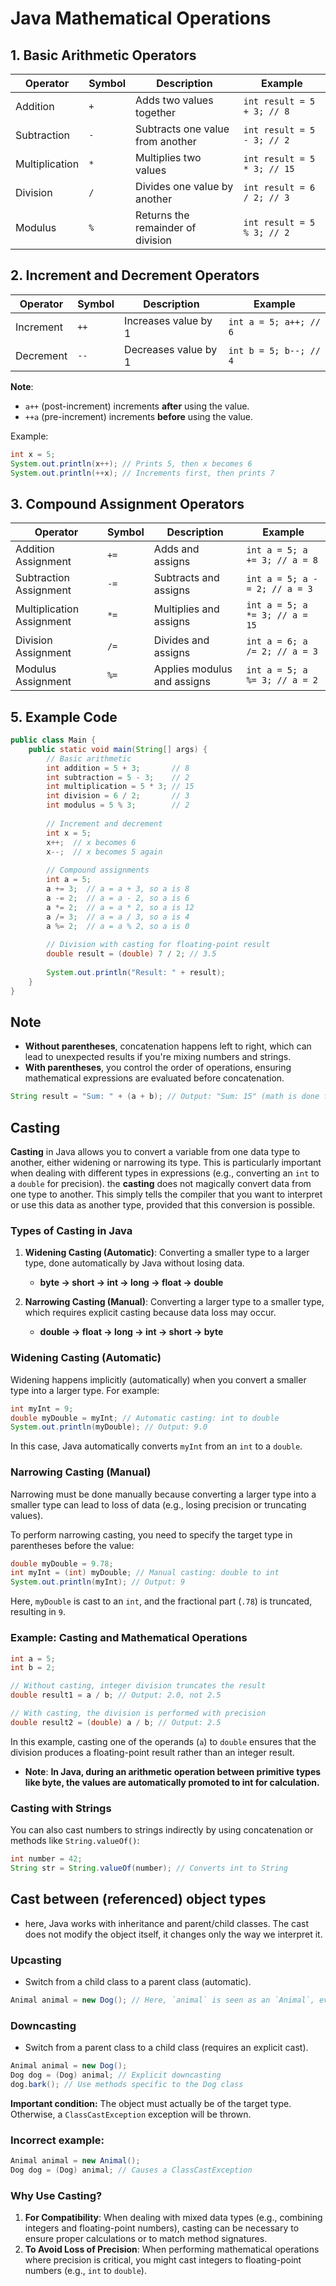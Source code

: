 
# Java Mathematical Operations 

## 1. Basic Arithmetic Operators

| Operator | Symbol | Description | Example |
|----------|--------|-------------|---------|
| Addition | `+`    | Adds two values together | `int result = 5 + 3; // 8` |
| Subtraction | `-`  | Subtracts one value from another | `int result = 5 - 3; // 2` |
| Multiplication | `*` | Multiplies two values | `int result = 5 * 3; // 15` |
| Division | `/`   | Divides one value by another | `int result = 6 / 2; // 3` |
| Modulus | `%`    | Returns the remainder of division | `int result = 5 % 3; // 2` |

## 2. Increment and Decrement Operators

| Operator | Symbol | Description | Example |
|----------|--------|-------------|---------|
| Increment | `++`  | Increases value by 1 | `int a = 5; a++; // 6` |
| Decrement | `--`  | Decreases value by 1 | `int b = 5; b--; // 4` |

**Note**: 
- `a++` (post-increment) increments **after** using the value.
- `++a` (pre-increment) increments **before** using the value.

Example:
```java
int x = 5;
System.out.println(x++); // Prints 5, then x becomes 6
System.out.println(++x); // Increments first, then prints 7
```

## 3. Compound Assignment Operators

| Operator | Symbol | Description | Example |
|----------|--------|-------------|---------|
| Addition Assignment | `+=`  | Adds and assigns | `int a = 5; a += 3; // a = 8` |
| Subtraction Assignment | `-=` | Subtracts and assigns | `int a = 5; a -= 2; // a = 3` |
| Multiplication Assignment | `*=` | Multiplies and assigns | `int a = 5; a *= 3; // a = 15` |
| Division Assignment | `/=` | Divides and assigns | `int a = 6; a /= 2; // a = 3` |
| Modulus Assignment | `%=` | Applies modulus and assigns | `int a = 5; a %= 3; // a = 2` |



## 5. Example Code

```java
public class Main {
    public static void main(String[] args) {
        // Basic arithmetic
        int addition = 5 + 3;       // 8
        int subtraction = 5 - 3;    // 2
        int multiplication = 5 * 3; // 15
        int division = 6 / 2;       // 3
        int modulus = 5 % 3;        // 2
        
        // Increment and decrement
        int x = 5;
        x++;  // x becomes 6
        x--;  // x becomes 5 again
        
        // Compound assignments
        int a = 5;
        a += 3;  // a = a + 3, so a is 8
        a -= 2;  // a = a - 2, so a is 6
        a *= 2;  // a = a * 2, so a is 12
        a /= 3;  // a = a / 3, so a is 4
        a %= 2;  // a = a % 2, so a is 0
        
        // Division with casting for floating-point result
        double result = (double) 7 / 2; // 3.5
        
        System.out.println("Result: " + result);
    }
}
```

## Note 
-   **Without parentheses**, concatenation happens left to right, which can lead to unexpected results if you're mixing numbers and strings.
-   **With parentheses**, you control the order of operations, ensuring mathematical expressions are evaluated before concatenation.

```java
String result = "Sum: " + (a + b); // Output: "Sum: 15" (math is done first)
```

## Casting 
**Casting** in Java allows you to convert a variable from one data type to another, either widening or narrowing its type. 
This is particularly important when dealing with different types in expressions (e.g., converting an `int` to a `double` for precision).
the **casting** does not magically convert data from one type to another. 
This simply tells the compiler that you want to interpret or use this data as another type, provided that this conversion is possible.

### Types of Casting in Java

1.  **Widening Casting (Automatic)**: Converting a smaller type to a larger type, done automatically by Java without losing data.
    
    -   **byte → short → int → long → float → double**
2.  **Narrowing Casting (Manual)**: Converting a larger type to a smaller type, which requires explicit casting because data loss may occur.
    
    -   **double → float → long → int → short → byte**

### Widening Casting (Automatic)

Widening happens implicitly (automatically) when you convert a smaller type into a larger type. For example:


```java 
int myInt = 9;
double myDouble = myInt; // Automatic casting: int to double
System.out.println(myDouble); // Output: 9.0
```

In this case, Java automatically converts `myInt` from an `int` to a `double`.

### Narrowing Casting (Manual)

Narrowing must be done manually because converting a larger type into a smaller type can lead to loss of data (e.g., losing precision or truncating values).

To perform narrowing casting, you need to specify the target type in parentheses before the value:

```java
double myDouble = 9.78;
int myInt = (int) myDouble; // Manual casting: double to int
System.out.println(myInt); // Output: 9
```

Here, `myDouble` is cast to an `int`, and the fractional part (`.78`) is truncated, resulting in `9`.

### Example: Casting and Mathematical Operations
```java
int a = 5;
int b = 2;

// Without casting, integer division truncates the result
double result1 = a / b; // Output: 2.0, not 2.5

// With casting, the division is performed with precision
double result2 = (double) a / b; // Output: 2.5
```

In this example, casting one of the operands (`a`) to `double` ensures that the division produces a floating-point result rather than an integer result.

- **Note**: **In Java, during an arithmetic operation between primitive types like byte, the values ​​are automatically promoted to int for calculation.**

### Casting with Strings

You can also cast numbers to strings indirectly by using concatenation or methods like `String.valueOf()`:

```java
int number = 42;
String str = String.valueOf(number); // Converts int to String
```
## Cast between (referenced) object types
- here, Java works with inheritance and parent/child classes. The cast does not modify the object itself, it changes only the way we interpret it.

### Upcasting
- Switch from a child class to a parent class (automatic).
```java
Animal animal = new Dog(); // Here, `animal` is seen as an `Animal`, even though it is actually a `Dog`.
```
### Downcasting
- Switch from a parent class to a child class (requires an explicit cast).
```java
Animal animal = new Dog();
Dog dog = (Dog) animal; // Explicit downcasting
dog.bark(); // Use methods specific to the Dog class
```
**Important condition:** The object must actually be of the target type. Otherwise, a `ClassCastException` exception will be thrown.

### Incorrect example:
```java
Animal animal = new Animal();
Dog dog = (Dog) animal; // Causes a ClassCastException
```


### Why Use Casting?

1.  **For Compatibility**: When dealing with mixed data types (e.g., combining integers and floating-point numbers), casting can be necessary to ensure proper calculations or to match method signatures.
2.  **To Avoid Loss of Precision**: When performing mathematical operations where precision is critical, you might cast integers to floating-point numbers (e.g., `int` to `double`).
    
